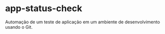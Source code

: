 # app-status-check
Automação de um teste de aplicação em um ambiente de desenvolvimento usando o Git.
